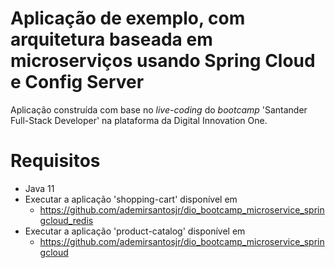 # Aplicação de exemplo, com arquitetura baseada em microserviços usando Spring Cloud e Config Server
Aplicação construída com base no _live-coding_ do _bootcamp_ 'Santander Full-Stack Developer' na plataforma da Digital Innovation One.

# Requisitos
* Java 11
* Executar a aplicação 'shopping-cart' disponível em
    * https://github.com/ademirsantosjr/dio_bootcamp_microservice_springcloud_redis
* Executar a aplicação 'product-catalog' disponível em
    * https://github.com/ademirsantosjr/dio_bootcamp_microservice_springcloud